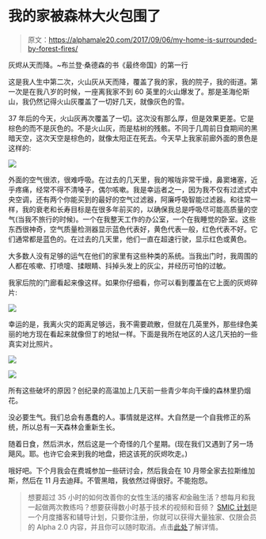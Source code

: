 # 我的家被森林大火包围了

> 原文：<https://alphamale20.com/2017/09/06/my-home-is-surrounded-by-forest-fires/>

灰烬从天而降。~布兰登·桑德森的书《最终帝国》的第一行

这是我人生中第二次，火山灰从天而降，覆盖了我的家，我的院子，我的街道。第一次是在我八岁的时候，一座离我家不到 60 英里的火山爆发了。那是圣海伦斯山，我仍然记得火山灰覆盖了一切好几天，就像灰色的雪。

37 年后的今天，火山灰再次覆盖了一切。这次没有那么厚，但是效果更差。它是棕色的而不是灰色的。不是火山灰，而是枯树的残骸。不同于几周前日食期间的黑暗天空，这次天空是棕色的，就像太阳正在死去。今天早上我家前廊外面的景色是这样的:

![](img/3fa4d870fc9637dfefc0ac9a77e015b6.png)

外面的空气很浓，很难呼吸。在过去的几天里，我的喉咙非常干燥，鼻窦堵塞，近乎疼痛，经常不得不清嗓子，偶尔咳嗽。我是幸运者之一，因为我不仅有过滤式中央空调，还有两个你能买到的最好的空气过滤器，阿廉呼吸智能过滤器。和往常一样，我的衰老和长寿目标是在很多年前买的，以确保我总是呼吸尽可能高质量的空气(当我不旅行的时候)。一个在我整天工作的办公室，一个在我睡觉的卧室。这些东西很神奇，空气质量检测器显示蓝色代表好，黄色代表一般，红色代表不好。它们通常都是蓝色的。在过去的几天里，他们一直在超速行驶，显示红色或黄色。

大多数人没有足够的运气在他们的家里有这些种类的系统。当我出门时，我周围的人都在咳嗽、打喷嚏、揉眼睛、抖掉头发上的灰尘，并经历可怕的过敏。

我家后院的门廊看起来像这样。如果你仔细看，你可以看到覆盖在它上面的灰烬碎片:

![](img/c6d93f1088ab08237c84e34b9f895bb7.png)

幸运的是，我离火灾的距离足够远，我不需要疏散，但就在几英里外，那些绿色美丽的地方现在看起来就像但丁的地狱一样。下面是我所在地区的人这几天拍的一些真实对比照片。

![](img/1318b9d137bd6550cf5da688e10b1422.png)

![](img/ba319892080477ecd799b3a5126b5c18.png)

所有这些破坏的原因？创纪录的高温加上几天前一些青少年向干燥的森林里扔烟花。

没必要生气。我们总会有愚蠢的人。事情就是这样。大自然是一个自我修正的系统，所以总有一天森林会重新生长。

随着日食，然后洪水，然后这是一个奇怪的几个星期。(现在我们又遇到了另一场飓风。耶。也许它会来到我的地盘，把这该死的灰烬吹走。)

哦好吧。下个月我会在费城参加一些研讨会，然后我会在 10 月带全家去拉斯维加斯，然后在 11 月去迪拜。不管黑暗，我依然过得很好。不能抱怨。

> 想要超过 35 小时的如何改善你的女性生活的播客*和*金融生活？想每月和我一起做两次教练吗？想要获得数小时基于技术的视频和音频？ [SMIC 计划](https://alphamale20.kartra.com/page/vIL17)是一个月度播客和辅导计划，只要你注册，你就可以获得大量独家、仅限会员的 Alpha 2.0 内容，并且你可以随时取消。点击[此处](https://alphamale20.kartra.com/page/vIL17)了解详情。
> 
> 
